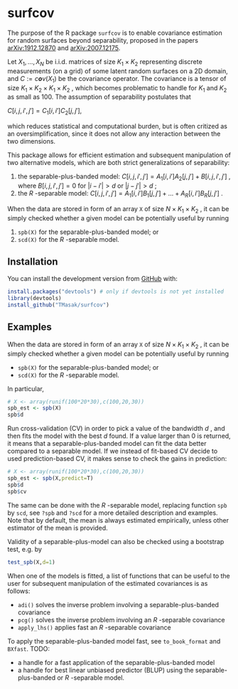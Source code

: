 
<!-- README.md is generated from README.Rmd. Please edit that file -->

# surfcov

<!-- badges: start -->
<!-- badges: end -->

The purpose of the R package `surfcov` is to enable covariance
estimation for random surfaces beyond separability, proposed in the
papers [arXiv:1912.12870](https://arxiv.org/abs/1912.12870) and
[arXiv:2007.12175](https://arxiv.org/abs/2007.12175).

Let
*X*<sub>1</sub>, …, *X*<sub>*N*</sub>
be i.i.d. matrices of size
*K*<sub>1</sub> × *K*<sub>2</sub>
representing discrete measurements (on a grid) of some latent random
surfaces on a 2D domain, and
*C* := *c**o**v*(*X*<sub>1</sub>)
be the covariance operator. The covariance is a tensor of size
*K*<sub>1</sub> × *K*<sub>2</sub> × *K*<sub>1</sub> × *K*<sub>2</sub>
, which becomes problematic to handle for
*K*<sub>1</sub>
and
*K*<sub>2</sub>
as small as 100. The assumption of separability postulates that

*C*\[*i*, *j*, *i*′, *j*′\] = *C*<sub>1</sub>\[*i*, *i*′\]*C*<sub>2</sub>\[*j*, *j*′\],

which reduces statistical and computational burden, but is often
critized as an oversimplification, since it does not allow any
interaction between the two dimensions.

This package allows for efficient estimation and subsequent manipulation
of two alternative models, which are both strict generalizations of
separability:

1.  the separable-plus-banded model:
    *C*\[*i*, *j*, *i*′, *j*′\] = *A*<sub>1</sub>\[*i*, *i*′\]*A*<sub>2</sub>\[*j*, *j*′\] + *B*\[*i*, *j*, *i*′, *j*′\]
    , where
    *B*\[*i*, *j*, *i*′, *j*′\] = 0
    for
    \|*i* − *i*′\| &gt; *d*
    or
    \|*j* − *j*′\| &gt; *d*
    ;
2.  the
    *R*
    -separable model:
    *C*\[*i*, *j*, *i*′, *j*′\] = *A*<sub>1</sub>\[*i*, *i*′\]*B*<sub>1</sub>\[*j*, *j*′\] + … + *A*<sub>*R*</sub>\[*i*, *i*′\]*B*<sub>*R*</sub>\[*j*, *j*′\]
    .

When the data are stored in form of an array `X` of size
*N* × *K*<sub>1</sub> × *K*<sub>2</sub>
, it can be simply checked whether a given model can be potentially
useful by running

1.  `spb(X)` for the separable-plus-banded model; or
2.  `scd(X)` for the
    *R*
    -separable model.

## Installation

You can install the development version from
[GitHub](https://github.com/) with:

``` r
install.packages("devtools") # only if devtools is not yet installed
library(devtools)
install_github("TMasak/surfcov")
```

## Examples

When the data are stored in form of an array `X` of size
*N* × *K*<sub>1</sub> × *K*<sub>2</sub>
, it can be simply checked whether a given model can be potentially
useful by running

-   `spb(X)` for the separable-plus-banded model; or
-   `scd(X)` for the
    *R*
    -separable model.

In particular,

``` r
# X <- array(runif(100*20*30),c(100,20,30))
spb_est <- spb(X)
spb$d
```

Run cross-validation (CV) in order to pick a value of the bandwidth
*d*
, and then fits the model with the best
*d*
found. If a value larger than 0 is returned, it means that a
separable-plus-banded model can fit the data better compared to a
separable model. If we instead of fit-based CV decide to used
prediction-based CV, it makes sense to check the gains in prediction:

``` r
# X <- array(runif(100*20*30),c(100,20,30))
spb_est <- spb(X,predict=T)
spb$d
spb$cv
```

The same can be done with the
*R*
-separable model, replacing function `spb` by `scd`, see `?spb` and
`?scd` for a more detailed description and examples. Note that by
default, the mean is always estimated empirically, unless other
estimator of the mean is provided.

Validity of a separable-plus-model can also be checked using a bootstrap
test, e.g. by

``` r
test_spb(X,d=1)
```

When one of the models is fitted, a list of functions that can be useful
to the user for subsequent manipulation of the estimated covariances is
as follows:

-   `adi()` solves the inverse problem involving a separable-plus-banded
    covariance
-   `pcg()` solves the inverse problem involving an
    *R*
    -separable covariance
-   `apply_lhs()` applies fast an
    *R*
    -separable covariance

To apply the separable-plus-banded model fast, see `to_book_format` and
`BXfast`. TODO:

-   a handle for a fast application of the separable-plus-banded model
-   a handle for best linear unbiased predictor (BLUP) using the
    separable-plus-banded or
    *R*
    -separable model.
